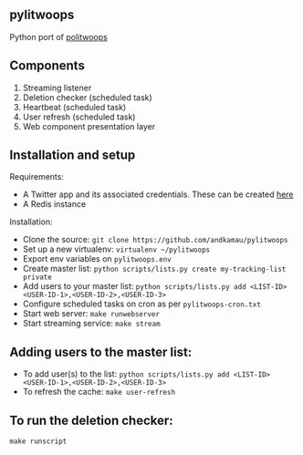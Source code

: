 ## pylitwoops
Python port of [politwoops](https://github.com/sunlightlabs/politwoops)

## Components

1. Streaming listener
2. Deletion checker (scheduled task)
3. Heartbeat (scheduled task)
4. User refresh (scheduled task)
5. Web component presentation layer


## Installation and setup

Requirements:
* A Twitter app and its associated credentials. These can be created [here](https://apps.twitter.com)
* A Redis instance

Installation:
* Clone the source: `git clone https://github.com/andkamau/pylitwoops`
* Set up a new virtualenv: `virtualenv ~/pylitwoops`
* Export env variables on `pylitwoops.env`
* Create master list: `python scripts/lists.py create my-tracking-list private`
* Add users to your master list: `python scripts/lists.py add <LIST-ID> <USER-ID-1>,<USER-ID-2>,<USER-ID-3>`
* Configure scheduled tasks on cron as per `pylitwoops-cron.txt`
* Start web server: `make runwebserver`
* Start streaming service: `make stream`

## Adding users to the master list:
* To add user(s) to the list: `python scripts/lists.py add <LIST-ID> <USER-ID-1>,<USER-ID-2>,<USER-ID-3>`
* To refresh the cache:  `make user-refresh`

## To run the deletion checker:

`make runscript`
